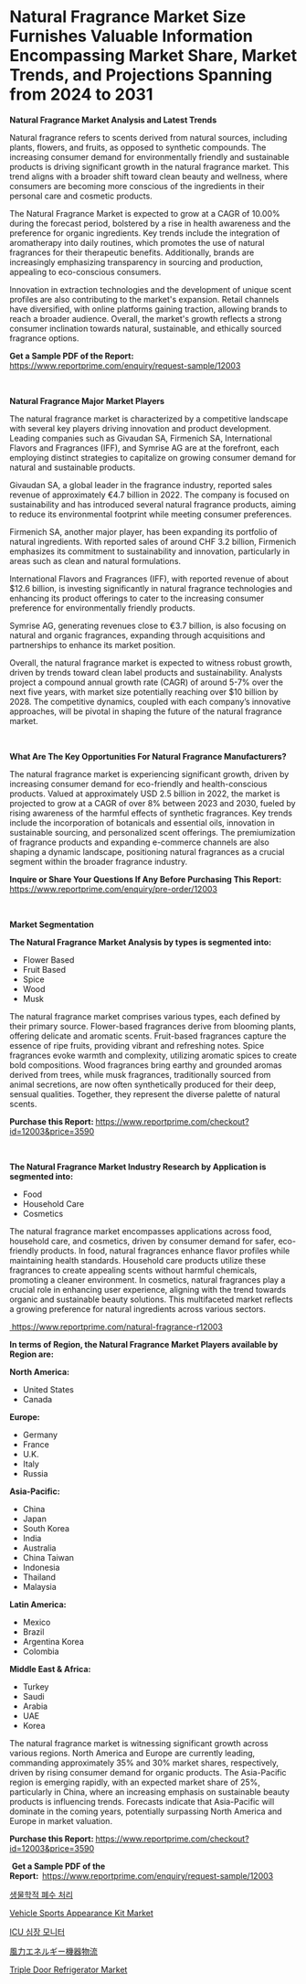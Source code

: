 <p><h1>Natural Fragrance Market Size Furnishes Valuable Information Encompassing Market Share, Market Trends, and Projections Spanning from 2024 to 2031</h1></p><p><strong>Natural Fragrance Market Analysis and Latest Trends</strong></p>
<p><p>Natural fragrance refers to scents derived from natural sources, including plants, flowers, and fruits, as opposed to synthetic compounds. The increasing consumer demand for environmentally friendly and sustainable products is driving significant growth in the natural fragrance market. This trend aligns with a broader shift toward clean beauty and wellness, where consumers are becoming more conscious of the ingredients in their personal care and cosmetic products.</p><p>The Natural Fragrance Market is expected to grow at a CAGR of 10.00% during the forecast period, bolstered by a rise in health awareness and the preference for organic ingredients. Key trends include the integration of aromatherapy into daily routines, which promotes the use of natural fragrances for their therapeutic benefits. Additionally, brands are increasingly emphasizing transparency in sourcing and production, appealing to eco-conscious consumers.</p><p>Innovation in extraction technologies and the development of unique scent profiles are also contributing to the market's expansion. Retail channels have diversified, with online platforms gaining traction, allowing brands to reach a broader audience. Overall, the market's growth reflects a strong consumer inclination towards natural, sustainable, and ethically sourced fragrance options.</p></p>
<p><strong>Get a Sample PDF of the Report:&nbsp;</strong> <a href="https://www.reportprime.com/enquiry/request-sample/12003">https://www.reportprime.com/enquiry/request-sample/12003</a></p>
<p>&nbsp;</p>
<p><strong>Natural Fragrance Major Market Players</strong></p>
<p><p>The natural fragrance market is characterized by a competitive landscape with several key players driving innovation and product development. Leading companies such as Givaudan SA, Firmenich SA, International Flavors and Fragrances (IFF), and Symrise AG are at the forefront, each employing distinct strategies to capitalize on growing consumer demand for natural and sustainable products.</p><p>Givaudan SA, a global leader in the fragrance industry, reported sales revenue of approximately €4.7 billion in 2022. The company is focused on sustainability and has introduced several natural fragrance products, aiming to reduce its environmental footprint while meeting consumer preferences. </p><p>Firmenich SA, another major player, has been expanding its portfolio of natural ingredients. With reported sales of around CHF 3.2 billion, Firmenich emphasizes its commitment to sustainability and innovation, particularly in areas such as clean and natural formulations.</p><p>International Flavors and Fragrances (IFF), with reported revenue of about $12.6 billion, is investing significantly in natural fragrance technologies and enhancing its product offerings to cater to the increasing consumer preference for environmentally friendly products. </p><p>Symrise AG, generating revenues close to €3.7 billion, is also focusing on natural and organic fragrances, expanding through acquisitions and partnerships to enhance its market position.</p><p>Overall, the natural fragrance market is expected to witness robust growth, driven by trends toward clean label products and sustainability. Analysts project a compound annual growth rate (CAGR) of around 5-7% over the next five years, with market size potentially reaching over $10 billion by 2028. The competitive dynamics, coupled with each company’s innovative approaches, will be pivotal in shaping the future of the natural fragrance market.</p></p>
<p>&nbsp;</p>
<p><strong>What Are The Key Opportunities For Natural Fragrance Manufacturers?</strong></p>
<p><p>The natural fragrance market is experiencing significant growth, driven by increasing consumer demand for eco-friendly and health-conscious products. Valued at approximately USD 2.5 billion in 2022, the market is projected to grow at a CAGR of over 8% between 2023 and 2030, fueled by rising awareness of the harmful effects of synthetic fragrances. Key trends include the incorporation of botanicals and essential oils, innovation in sustainable sourcing, and personalized scent offerings. The premiumization of fragrance products and expanding e-commerce channels are also shaping a dynamic landscape, positioning natural fragrances as a crucial segment within the broader fragrance industry.</p></p>
<p><strong>Inquire or Share Your Questions If Any Before Purchasing This Report:</strong> <a href="https://www.reportprime.com/enquiry/pre-order/12003">https://www.reportprime.com/enquiry/pre-order/12003</a></p>
<p>&nbsp;</p>
<p><strong>Market Segmentation</strong></p>
<p><strong>The Natural Fragrance Market Analysis by types is segmented into:</strong></p>
<p><ul><li>Flower Based</li><li>Fruit Based</li><li>Spice</li><li>Wood</li><li>Musk</li></ul></p>
<p><p>The natural fragrance market comprises various types, each defined by their primary source. Flower-based fragrances derive from blooming plants, offering delicate and aromatic scents. Fruit-based fragrances capture the essence of ripe fruits, providing vibrant and refreshing notes. Spice fragrances evoke warmth and complexity, utilizing aromatic spices to create bold compositions. Wood fragrances bring earthy and grounded aromas derived from trees, while musk fragrances, traditionally sourced from animal secretions, are now often synthetically produced for their deep, sensual qualities. Together, they represent the diverse palette of natural scents.</p></p>
<p><strong>Purchase this Report:&nbsp;</strong><a href="https://www.reportprime.com/checkout?id=12003&price=3590">https://www.reportprime.com/checkout?id=12003&price=3590</a></p>
<p>&nbsp;</p>
<p><strong>The Natural Fragrance Market Industry Research by Application is segmented into:</strong></p>
<p><ul><li>Food</li><li>Household Care</li><li>Cosmetics</li></ul></p>
<p><p>The natural fragrance market encompasses applications across food, household care, and cosmetics, driven by consumer demand for safer, eco-friendly products. In food, natural fragrances enhance flavor profiles while maintaining health standards. Household care products utilize these fragrances to create appealing scents without harmful chemicals, promoting a cleaner environment. In cosmetics, natural fragrances play a crucial role in enhancing user experience, aligning with the trend towards organic and sustainable beauty solutions. This multifaceted market reflects a growing preference for natural ingredients across various sectors.</p></p>
<p><a href="https://www.reportprime.com/natural-fragrance-r12003">&nbsp;https://www.reportprime.com/natural-fragrance-r12003</a></p>
<p><strong>In terms of Region, the Natural Fragrance Market Players available by Region are:</strong></p>
<p>
    <p> <strong> North America: </strong>
        <ul>
            <li>United States</li>
            <li>Canada</li>
        </ul>
        </p> 
    <p> <strong> Europe: </strong>
        <ul>
            <li>Germany</li>
            <li>France</li>
            <li>U.K.</li>
            <li>Italy</li>
            <li>Russia</li>
        </ul>
        </p> 
    <p> <strong> Asia-Pacific: </strong>
        <ul>
            <li>China</li>
            <li>Japan</li>
            <li>South Korea</li>
            <li>India</li>
            <li>Australia</li>
            <li>China Taiwan</li>
            <li>Indonesia</li>
            <li>Thailand</li>
            <li>Malaysia</li>
        </ul>
        </p> 
    <p> <strong> Latin America: </strong>
        <ul>
            <li>Mexico</li>
            <li>Brazil</li>
            <li>Argentina Korea</li>
            <li>Colombia</li>
        </ul>
        </p> 
    <p> <strong> Middle East & Africa: </strong>
        <ul>
            <li>Turkey</li>
            <li>Saudi</li>
            <li>Arabia</li>
            <li>UAE</li>
            <li>Korea</li>
        </ul>
    </p>
    </p>
<p><p>The natural fragrance market is witnessing significant growth across various regions. North America and Europe are currently leading, commanding approximately 35% and 30% market shares, respectively, driven by rising consumer demand for organic products. The Asia-Pacific region is emerging rapidly, with an expected market share of 25%, particularly in China, where an increasing emphasis on sustainable beauty products is influencing trends. Forecasts indicate that Asia-Pacific will dominate in the coming years, potentially surpassing North America and Europe in market valuation.</p></p>
<p><strong>Purchase this Report: </strong><a href="https://www.reportprime.com/checkout?id=12003&price=3590">https://www.reportprime.com/checkout?id=12003&price=3590</a></p>
<p>&nbsp;<strong>Get a Sample PDF of the Report:&nbsp;&nbsp;</strong><a href="https://www.reportprime.com/enquiry/request-sample/12003">https://www.reportprime.com/enquiry/request-sample/12003</a></p>
<p><strong></strong></p>
<p><p><a href="https://medium.com/@afsanamia652/%EC%83%9D%EB%AC%BC%ED%95%99%EC%A0%81-%ED%8F%90%EC%88%98-%EC%B2%98%EB%A6%AC-%EC%82%B0%EC%97%85-%EC%A0%84%EB%A7%9D-%EC%8B%9C%EC%9E%A5-%EB%B3%80%ED%99%94-%EB%B0%8F-%EC%A0%84%EB%9E%B5%EC%A0%81-%ED%95%84%EC%88%98-%EC%82%AC%ED%95%AD-2024-2031-2ec6bb9feea0">생물학적 폐수 처리</a></p><p><a href="https://issuu.com/reportprime-2/docs/vehicle-sports-appearance-kit-marke_a91db32cb70b0b">Vehicle Sports Appearance Kit Market</a></p><p><a href="https://medium.com/@scothall80/%EA%B8%80%EB%A1%9C%EB%B2%8C-icu-%EC%8B%AC%EC%9E%A5-%EB%AA%A8%EB%8B%88%ED%84%B0-%EC%8B%9C%EC%9E%A5-%EB%B6%84%EC%84%9D-%EC%A3%BC%EC%9A%94-%EC%8B%9C%EC%9E%A5-%EB%8F%99%ED%96%A5-%EB%B0%8F-%EB%AF%B8%EB%9E%98-%EC%A0%84%EB%A7%9D-2024-2031-7650c7ea2b16">ICU 심장 모니터</a></p><p><a href="https://medium.com/@dfs4ff/%E9%A2%A8%E5%8A%9B%E7%99%BA%E9%9B%BB%E8%A8%AD%E5%82%99%E3%83%AD%E3%82%B8%E3%82%B9%E3%83%86%E3%82%A3%E3%82%AF%E3%82%B9%E5%B8%82%E5%A0%B4%E3%81%AE%E5%8B%95%E5%90%91%E3%82%84%E6%88%90%E9%95%B7%E8%A6%81%E5%9B%A0%E3%82%92%E5%88%86%E6%9E%90%E3%81%97-2024%E5%B9%B4%E3%81%8B%E3%82%892031%E5%B9%B4%E3%81%BE%E3%81%A7%E3%81%AE%E4%BA%88%E6%B8%AC%E3%82%92%E8%A1%8C%E3%81%84%E3%81%BE%E3%81%99-acf69067f989">風力エネルギー機器物流</a></p><p><a href="https://medium.com/@bernadette.hunter4468/triple-door-refrigerator-industry-insights-report-analyzing-triple-door-refrigerator-market-3e278ff09223">Triple Door Refrigerator Market</a></p></p>